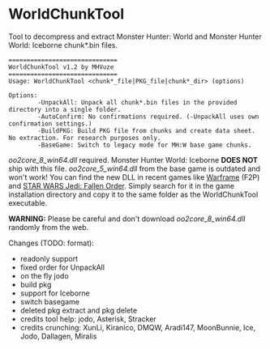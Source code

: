 # WorldChunkTool
Tool to decompress and extract Monster Hunter: World and Monster Hunter World: Iceborne chunk*.bin files.

```
==============================
WorldChunkTool v1.2 by MHVuze
==============================
Usage: WorldChunkTool <chunk*_file|PKG_file|chunk*_dir> (options)

Options:
        -UnpackAll: Unpack all chunk*.bin files in the provided directory into a single folder.
        -AutoConfirm: No confirmations required. (-UnpackAll uses own confirmation settings.)
        -BuildPKG: Build PKG file from chunks and create data sheet. No extraction. For research purposes only.
        -BaseGame: Switch to legacy mode for MH:W base game chunks.
```

*oo2core_8_win64.dll* required. Monster Hunter World: Iceborne **DOES NOT** ship with this file. *oo2core_5_win64.dll* from the base game is outdated and won't work! You can find the new DLL in recent games like [Warframe](https://store.steampowered.com/app/230410/Warframe/) (F2P) and [STAR WARS Jedi: Fallen Order](https://store.steampowered.com/app/1172380/STAR_WARS_Jedi_Fallen_Order/). Simply search for it in the game installation directory and copy it to the same folder as the WorldChunkTool executable.

**WARNING:** Please be careful and don't download *oo2core_8_win64.dll* randomly from the web.

Changes (TODO: format):
- readonly support
- fixed order for UnpackAll
- on the fly jodo
- build pkg
- support for Iceborne
- switch basegame
- deleted pkg extract and pkg delete
- credits tool help: jodo, Asterisk, Stracker
- credits crunching: XunLi, Kiranico, DMQW, Aradi147, MoonBunnie, Ice, Jodo, Dallagen, Miralis